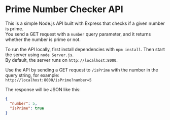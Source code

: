 # Prime Number Checker API

This is a simple Node.js API built with Express that checks if a given number is prime.  
You send a GET request with a `number` query parameter, and it returns whether the number is prime or not.

To run the API locally, first install dependencies with `npm install`. Then start the server using `node Server.js`.  
By default, the server runs on `http://localhost:8000`.

Use the API by sending a GET request to `/isPrime` with the number in the query string, for example:  
`http://localhost:8000/isPrime?number=5`

The response will be JSON like this:  
```json
{
  "number": 5,
  "isPrime": true
}
